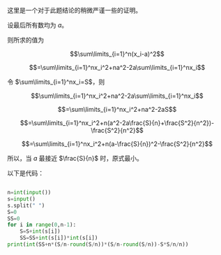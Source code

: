 这里是一个对于此题结论的稍微严谨一些的证明。

设最后所有数均为 $a$。

则所求的值为

$$\sum\limits_{i=1}^n(x_i-a)^2$$

$$=\sum\limits_{i=1}^nx_i^2+na^2-2a\sum\limits_{i=1}^nx_i$$

令 $\sum\limits_{i=1}^nx_i=S$，则

$$\sum\limits_{i=1}^nx_i^2+na^2-2a\sum\limits_{i=1}^nx_i$$

$$=\sum\limits_{i=1}^nx_i^2+na^2-2aS$$

$$=\sum\limits_{i=1}^nx_i^2+n(a^2-2a\frac{S}{n}+\frac{S^2}{n^2})-\frac{S^2}{n^2}$$

$$=\sum\limits_{i=1}^nx_i^2+n(a-\frac{S}{n})^2-\frac{S^2}{n^2}$$

所以，当 $a$ 最接近 $\frac{S}{n}$ 时，原式最小。

以下是代码：

```python

n=int(input())
s=input()
s.split(" ")
S=0
SS=0
for i in range(0,n-1):
    S=S+int(s[i])
    SS=SS+int(s[i])*int(s[i])
print(int(SS+n*(S/n-round(S/n))*(S/n-round(S/n))-S*S/n/n))

```